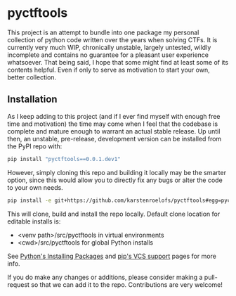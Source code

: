 # pyctftools

This project is an attempt to bundle into one package my personal collection of python code written over the years when solving CTFs.
It is currently very much WIP, chronically unstable, largely untested, wildly incomplete and contains no guarantee for a pleasant user experience whatsoever.
That being said, I hope that some might find at least some of its contents helpful.
Even if only to serve as motivation to start your own, better collection.

## Installation

As I keep adding to this project (and if I ever find myself with enough free time and motivation) the time may come when I feel that the codebase is complete and mature enough to warrant an actual stable release.
Up until then, an unstable, pre-release, development version can be installed from the PyPI repo with:

```bash
pip install "pyctftools==0.0.1.dev1"
```

However, simply cloning this repo and building it locally may be the smarter option, since this would allow you to directly fix any bugs or alter the code to your own needs.

```bash
pip install -e git+https://github.com/karstenroelofs/pyctftools#egg=pyctftools
```

This will clone, build and install the repo locally.
Default clone location for editable installs is:

- \<venv path\>/src/pyctftools in virtual environments
- \<cwd\>/src/pyctftools for global Python installs

See [Python's Installing Packages](https://packaging.python.org/en/latest/tutorials/installing-packages/) and [pip's VCS support](https://pip.pypa.io/en/latest/topics/vcs-support/#vcs-support) pages for more info.

If you do make any changes or additions, please consider making a pull-request so that we can add it to the repo.
Contributions are very welcome!
